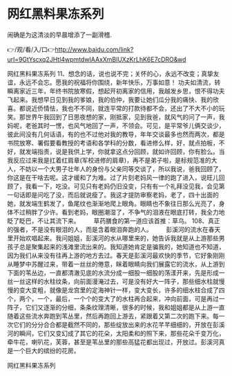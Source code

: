 # 网红黑料果冻系列
闹确是为这清淡的早晨增添了一副滑稽.

👉/观/看/入/口👉http://www.baidu.com/link?url=9GtYscxq2JHtl4wpmtdwIAAxXmBlUXzKrLhK6E7cDRO&wd

网红黑料果冻系列		11、想念的话，说也说不完；关怀的心，永远不改变；真挚友谊，永远不会忘。愿我的祝福将你围绕，新年快乐，万事如意！
功夫如清流，转瞬离家近三年，年终书院放寒假，想起开初离家的信用，我越发乡思，恨不得功夫飞起来。我想早日见到我的爹娘，我的伯仲，我要让她们瓜分我的痛快、我的欣喜。都说近侨情怯，我也不不同，就连平常的打款待都不会，还出了不大不小的玩笑。那世界午我回到了日思夜想的家，刚抵家，见到我爸，就风气的问了一声，我妈呢，老爸其时一愣，也风气地回了一声，不领会。可见，是平常爷儿俩交谈少，彼此间没有几何话语，有的也不过他对我的教导，年年交谈最多也然而两次，都是书院放寒、署假要看教授的考语和各学科的分数，看进修么样，好，就点拍板，不好，就发端指责，说是我供上学，你就拿这点分回顾，就如许回顾，你有脸么。当我反应过来我是扛着红肩章(军校进修的肩章)，再不是弟子啦，是标规范准的大人，不妨以一个大男子壮年人的身份与父亲同等交谈了，所以我说，爸我回顾了，你这是在干啥去呢。这才缓和了为难。过了片刻老妈风一律的跑了进入，说旺儿回顾了，我看一下，吃没。可见只有老妈仍旧没变，只有有一个礼拜没见我，会见第一句话即是问吃了没，而后就说瘦了。我这才提防审察老妈，老了，四十出面的她，就发端生鹤发了，鱼尾纹也渐渐地爬上眼角。眼睛也不象往日那么光亮了，身体不过稍胖了少许。看到老妈，眼圈潮湿了，不争气的泪液在眼底打转，我全力地眨了眨巴，不让其流下来。
　　草药膳食的第一道应该首推：草乌。
		108、真正的强者，不是没有眼泪的人，而是含着眼泪奔跑的人。
　　彭溪河的流水在春天里开始欢唱起来。我问姐姐，彭溪河的水从哪里来的，她告诉我就是从上游那些男孩子总是聚集起来的浅滩里流出来的。我知道她肯定是骗我的，她知道也不知道，因为我们从来没有往再上游的地方去过。春天是彭溪河最欢快的季节，它好象刚刚从睡梦中苏醒过来，带着一丝丝的倦意，眯着眼睛向我们展露它的流水，从上游到下面的苇丛边，一直都清澈见底的水流分成一细股一细股的荡漾开来，先是形成一丝一丝这样的水柱纹条，向前面漫淹过去，可是没有好大一阵子，那些细水柱就慢慢的变大变粗，就像是龙宫里的定海神针一样，变大变长，许多的细水柱合成了四个，两个，一个，最后，一个个的变大了的水柱再合起来，冲向前面，可是再过一阵子，它们又逐渐的分细，条条纹理清晰，很多的时候，我和姐姐都是从上游一直随着这些流水奔跑到苇丛里，然后再跑回上游去，紧跟着又第二次的跑下来。每一次它们的分分合合都是截然不同的，那些绽放出来的水花芊芊细细的，开放在彭溪河的瞬间，它们又变幻成了其它的花朵，太阳柔和的照下来，那些花朵千变万化，牵牛花，喇叭花，芙蓉，甚至是苇丛里的那些高猛花都出现过，开放过。彭溪河真是一个巨大的缤纷的花房。

网红黑料果冻系列
